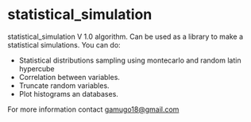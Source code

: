 # statistical_simulation
statistical_simulation V 1.0 algorithm. Can be used as a library to make a statistical simulations. You can do:

- Statistical distributions sampling using montecarlo and random latin hypercube
- Correlation between variables.
- Truncate random variables.
- Plot histograms an databases.

For more information contact gamugo18@gmail.com
